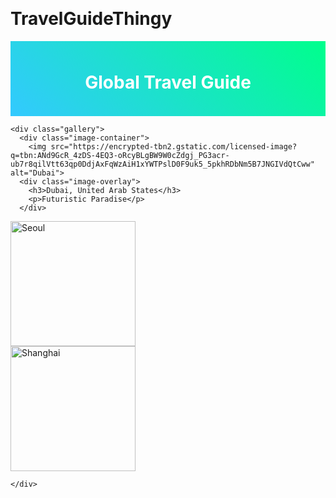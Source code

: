 # TravelGuideThingy
<!DOCTYPE html>
<html>
  <head>
    <style>
      body {
        padding:25px;
        background-image: url("https://img.freepik.com/free-vector/gradient-abstract-with-diagonal-lines-background_23-2150527316.jpg?semt=ais_hybrid");
      }
      .header {
      height:100px;
      background:linear-gradient(45deg, #33c9ff, #00ff8c);
      text-align:center;
      color:white;
      padding:10px;
      animation:HeaderColorShift 3s infinite;
      }
      @keyframes HeaderColorShift {
       from {background:linear-gradient(45deg, #33c9ff, #00ff8c);}
       to {background:linear-gradient(45deg, #00ff8c, #33c9ff);}
      }
      .gallery {
        display:flex;
        justify-content:center;
        gap:10px 10px;
        flex-wrap:wrap;
      }
      .image-container {
        position:relative;
        height:200px;
        width:200px;
        border-radius: 20px;
        transition: transform 0.3s ease;
      }
      .image-container img {
        width:100%;
        height:100%;
      }
      .image-container:hover img {
      transform:scale(1.1);
      }
      .image-overlay {
        position:absolute;
        bottom: 0;
        right:0;
        left:0;
        background:rgba(0,0,0,0.5);
        opacity:0;
        color:white;
        text-align:center;
        transition:opacity 3s ease;
      }
      .image-container:hover .image-overlay {
        opacity:1;
      }
    </style>
  </head>
  <body>
      <div class="header">
        <h1>Global Travel Guide</h1>
    </div>
    
    <div class="gallery">
      <div class="image-container">
        <img src="https://encrypted-tbn2.gstatic.com/licensed-image?q=tbn:ANd9GcR_4zDS-4EQ3-oRcyBLgBW9W0cZdgj_PG3acr-ub7r8qilVtt63qp0DdjAxFqWzAiH1xYWTPslD0F9uk5_5pkhRDbNm5B7JNGIVdQtCww" alt="Dubai">
      <div class="image-overlay">
        <h3>Dubai, United Arab States</h3>
        <p>Futuristic Paradise</p>
      </div>
   </div>
        <div class="image-container">
        <img src="https://encrypted-tbn2.gstatic.com/licensed-image?q=tbn:ANd9GcQ1t6-lagr4McF9hezeepKt44-MbLOYK1R0Qg0-j9Vm7qix69ZzRvAldURasz60T3ADWQCjbKfnh2jDLMiEX9zSYYQJDlzQ42eGlfRZoA"alt="Seoul">
      <div class="image-overlay">
        <h3>Seoul, South Korea</h3>
        <p>Place of Calm</p>
      </div>
    </div>
            <div class="image-container">
        <img src="https://encrypted-tbn3.gstatic.com/licensed-image?q=tbn:ANd9GcRtEfYktmuNfrrgG6HSyTU5fyBLDozxBpoJ23naS-QJzur9lZp0jf-9C0YeDxgrYg5nDQZdNep7F9XIc2rfmYWHls8XY0jcMWlzU2IQiQY"alt="Shanghai">
      <div class="image-overlay">
        <h3>Shanghai, China</h3>
        <p>Mega City</p>
      </div>
    </div>

    </div>
  </body>
</html>
